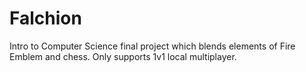 # Falchion
Intro to Computer Science final project which blends elements of Fire Emblem and chess. Only supports 1v1 local multiplayer.
